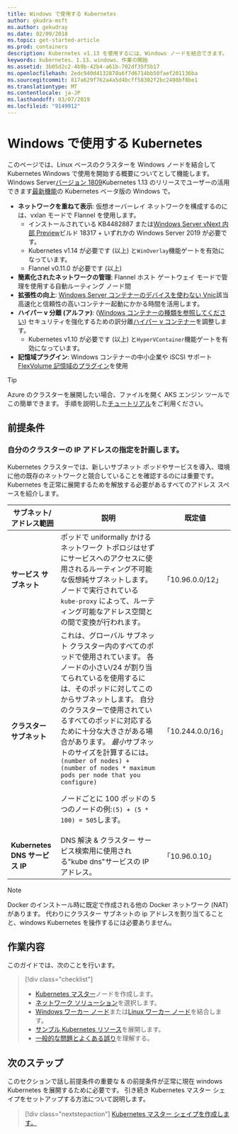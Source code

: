 ```yaml
---
title: Windows で使用する Kubernetes
author: gkudra-msft
ms.author: gekudray
ms.date: 02/09/2018
ms.topic: get-started-article
ms.prod: containers
description: Kubernetes v1.13 を使用するには、Windows ノードを結合できます。
keywords: kubernetes、1.13、windows、作業の開始
ms.assetid: 3b05d2c2-4b9b-42b4-a61b-702df35f5b17
ms.openlocfilehash: 2edc940d4132870a6f7d6714bb50faef201136ba
ms.sourcegitcommit: 817a629f762a4a5d4bcff58302f2bc2408bf8be1
ms.translationtype: MT
ms.contentlocale: ja-JP
ms.lasthandoff: 03/07/2019
ms.locfileid: "9149912"
---
```

# <a name="kubernetes-on-windows"></a>Windows で使用する Kubernetes #
このページでは、Linux ベースのクラスターを Windows ノードを結合して Kubernetes Windows で使用を開始する概要についてとして機能します。 Windows Server[バージョン 1809](https://docs.microsoft.com/en-us/windows-server/get-started/whats-new-in-windows-server-1809#container-networking-with-kubernetes)Kubernetes 1.13 のリリースでユーザーの活用できます[最新機能](https://kubernetes.io/docs/getting-started-guides/windows/#supported-features)の Kubernetes ベータ版の Windows で。

  - **ネットワークを重ねて表示**: 仮想オーバーレイ ネットワークを構成するのには、vxlan モードで Flannel を使用します。
    - インストールされている KB4482887 または[Windows Server vNext 内部 Preview](https://blogs.windows.com/windowsexperience/tag/windows-insider-program/)ビルド 18317 + いずれかの Windows Server 2019 が必要です。
    - Kubernetes v1.14 が必要です (以上) と`WinOverlay`機能ゲートを有効になっています。
    - Flannel v0.11.0 が必要です (以上)
  - **簡素化されたネットワークの管理**: Flannel ホスト ゲートウェイ モードで管理を使用する自動ルーティング ノード間
  - **拡張性の向上**: [Windows Server コンテナーのデバイスを使わない Vnic](https://blogs.technet.microsoft.com/networking/2018/04/27/network-start-up-and-performance-improvements-in-windows-10-spring-creators-update-and-windows-server-version-1803/)該当高速化と信頼性の高いコンテナー起動にかかる時間を活用します。
  - **ハイパー v 分離 (アルファ)**: ([Windows コンテナーの種類を参照してください](https://docs.microsoft.com/en-us/virtualization/windowscontainers/about/#windows-container-types)) セキュリティを強化するための訳分離[ハイパー v コンテナー](https://kubernetes.io/docs/getting-started-guides/windows/#hyper-v-containers)を調整します。
    - Kubernetes v1.10 が必要です (以上) と`HyperVContainer`機能ゲートを有効になっています。
  - **記憶域プラグイン**: Windows コンテナーの中小企業や iSCSI サポート[FlexVolume 記憶域のプラグイン](https://github.com/Microsoft/K8s-Storage-Plugins)を使用

> [!TIP] 
> Azure のクラスターを展開したい場合、ファイルを開く AKS エンジン ツールでこの簡単できます。 手順を説明した[チュートリアル](https://github.com/Azure/aks-engine/blob/master/docs/topics/windows.md)をご利用ください。

## <a name="prerequisites"></a>前提条件 ##

### <a name="plan-ip-addressing-for-your-cluster"></a>自分のクラスターの IP アドレスの指定を計画します。 ###
<a name="definitions"></a>Kubernetes クラスターでは、新しいサブネット ポッドやサービスを導入、環境に他の既存のネットワークと競合していることを確認するのには重要です。 Kubernetes を正常に展開するためを解放する必要があるすべてのアドレス スペースを紹介します。

| サブネット/アドレス範囲 | 説明 | 既定値 |
| --------- | ------------- | ------------- |
| <a name="service-subnet-def"></a>**サービス サブネット** | ポッドで uniformally かけるネットワーク トポロジはせずにサービスへのアクセスに使用されるルーティング不可能な仮想純サブネットします。 ノードで実行されている `kube-proxy` によって、ルーティング可能なアドレス空間との間で変換が行われます。 | 「10.96.0.0/12」 |
| <a name="cluster-subnet-def"></a>**クラスター サブネット** |  これは、グローバル サブネット クラスター内のすべてのポッドで使用されています。 各ノードの小さい/24 が割り当てられているを使用するには、そのポッドに対してこのからサブネットします。 自分のクラスターで使用されているすべてのポッドに対応するために十分な大きさがある場合があります。 *最小*サブネットのサイズを計算するには。 `(number of nodes) + (number of nodes * maximum pods per node that you configure)` <p/>ノードごとに 100 ポッドの 5 つのノードの例:`(5) + (5 *  100) = 505`します。  | 「10.244.0.0/16」 |
| **Kubernetes DNS サービス IP** | DNS 解決 & クラスター サービス検索用に使用される"kube dns"サービスの IP アドレス。 | 「10.96.0.10」 |
> [!NOTE]
> Docker のインストール時に既定で作成される他の Docker ネットワーク (NAT) があります。 代わりにクラスター サブネットの ip アドレスを割り当てることと、windows Kubernetes を操作するには必要ありません。



## <a name="what-you-will-accomplish"></a>作業内容 ##

このガイドでは、次のことを行います。

> [!div class="checklist"]
> * [Kubernetes マスター](./creating-a-linux-master.md)ノードを作成します。  
> * [ネットワーク ソリューション](./network-topologies.md)を選択します。  
> * [Windows ワーカー ノード](./joining-windows-workers.md)または[Linux ワーカー ノード](./joining-linux-workers.md)を結合します。  
> * [サンプル Kubernetes リソース](./deploying-resources.md)を展開します。  
> * [一般的な問題とよくある誤り](./common-problems.md)を理解する。

## <a name="next-steps"></a>次のステップ ##
このセクションで話し前提条件の重要な & の前提条件が正常に現在 windows Kubernetes を展開するために必要です。 引き続き Kubernetes マスター シェイプをセットアップする方法について説明します。

> [!div class="nextstepaction"]
> [Kubernetes マスター シェイプを作成します。](./creating-a-linux-master.md)